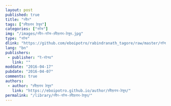 ```yaml
---
layout: post
published: true
title: "নবীন"
tags: ["রবীন্দ্রনাথ ঠাকুর"]
categories: ["নাটক"]
img: "/images/নবীন-নাটক-রবীন্দ্রনাথ-ঠাকুর.jpg"
type: "নাটক"
dlink: "https://github.com/eboipotro/rabindranath_tagore/raw/master/নাটক/নবীন.epub"
lang: "bn"
publishers: 
 - publisher: "ই-বইপত্র"
   link: ""
moddate: "2016-04-17"
pubdate: "2016-04-07"
comments: true
authors: 
 - author: "রবীন্দ্রনাথ ঠাকুর"
   link: "https://eboipotro.github.io/author/রবীন্দ্রনাথ-ঠাকুর/"
permalink: "/library/নবীন-নাটক-রবীন্দ্রনাথ-ঠাকুর/"
---
```


